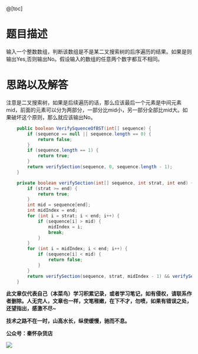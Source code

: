 @[toc]
# 题目描述
输入一个整数数组，判断该数组是不是某二叉搜索树的后序遍历的结果。如果是则输出Yes,否则输出No。假设输入的数组的任意两个数字都互不相同。

# 思路以及解答
注意是二叉搜索树，如果是后续遍历的话，那么应该最后一个元素是中间元素mid，前面的元素可以分为两部分，一部分比mid小，另一部分全部比mid大。如果破坏这个原则，那么就应该输出No。
```java
    public boolean VerifySquenceOfBST(int[] sequence) {
        if (sequence == null || sequence.length == 0) {
            return false;
        }
        if (sequence.length == 1) {
            return true;
        }
        return verifySection(sequence, 0, sequence.length - 1);
    }

    private boolean verifySection(int[] sequence, int strat, int end) {
        if (strat >= end) {
            return true;
        }
        int mid = sequence[end];
        int midIndex = end;
        for (int i = strat; i < end; i++) {
            if (sequence[i] > mid) {
                midIndex = i;
                break;
            }
        }
        for (int i = midIndex; i < end; i++) {
            if (sequence[i] < mid) {
                return false;
            }
        }
        return verifySection(sequence, strat, midIndex - 1) && verifySection(sequence, midIndex, end - 1);
    }
```
**此文章仅代表自己（本菜鸟）学习积累记录，或者学习笔记，如有侵权，请联系作者删除。人无完人，文章也一样，文笔稚嫩，在下不才，勿喷，如果有错误之处，还望指出，感激不尽~**

**技术之路不在一时，山高水长，纵使缓慢，驰而不息。**

**公众号：秦怀杂货店**

![](https://img-blog.csdnimg.cn/img_convert/7d98fb66172951a2f1266498e004e830.png)
